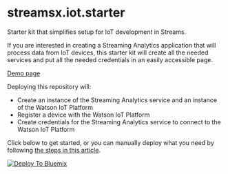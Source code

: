 # streamsx.iot.starter
Starter kit that simplifies setup for IoT development in Streams.

If you are interested in creating a Streaming Analytics application that will process data from IoT devices, this starter kit will create all the needed services and put all the needed credentials in an easily accessible page.

[Demo page](http://streams-iot-starter.mybluemix.net/)

Deploying this repository will:
- Create an instance of the Streaming Analytics service and an instance of the Watson IoT Platform
- Register a device with the Watson IoT Platform
- Create credentials for the Streaming Analytics service to connect to the Watson IoT Platform


Click below to get started, or you can manually deploy what you need by following [the steps in this article](https://developer.ibm.com/streamsdev/docs/setup-instructions-connecting-edgent-streams-applications-watson-iot-platform/).

[![Deploy To Bluemix](https://bluemix.net/deploy/button.png)](https://bluemix.net/deploy?repository=https://github.com/natashadsilva/streamsx.iot.starter.git)
